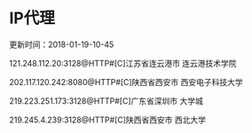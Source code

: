 # IP代理

更新时间：2018-01-19-10-45

121.248.112.20:3128@HTTP#[C]江苏省连云港市 连云港技术学院

202.117.120.242:8080@HTTP#[C]陕西省西安市 西安电子科技大学

219.223.251.173:3128@HTTP#[C]广东省深圳市 大学城

219.245.4.239:3128@HTTP#[C]陕西省西安市 西北大学
